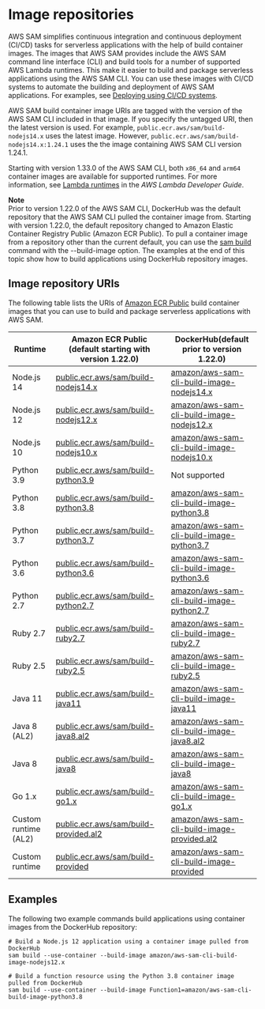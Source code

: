 # Image repositories<a name="serverless-image-repositories"></a>

AWS SAM simplifies continuous integration and continuous deployment \(CI/CD\) tasks for serverless applications with the help of build container images\. The images that AWS SAM provides include the AWS SAM command line interface \(CLI\) and build tools for a number of supported AWS Lambda runtimes\. This make it easier to build and package serverless applications using the AWS SAM CLI\. You can use these images with CI/CD systems to automate the building and deployment of AWS SAM applications\. For examples, see [Deploying using CI/CD systems](serverless-deploying.md#serverless-deploying-ci-cd)\.

AWS SAM build container image URIs are tagged with the version of the AWS SAM CLI included in that image\. If you specify the untagged URI, then the latest version is used\. For example, `public.ecr.aws/sam/build-nodejs14.x` uses the latest image\. However, `public.ecr.aws/sam/build-nodejs14.x:1.24.1` uses the the image containing AWS SAM CLI version 1\.24\.1\.

Starting with version 1\.33\.0 of the AWS SAM CLI, both `x86_64` and `arm64` container images are available for supported runtimes\. For more information, see [Lambda runtimes](https://docs.aws.amazon.com/lambda/latest/dg/lambda-runtimes.html) in the *AWS Lambda Developer Guide*\.

**Note**  
Prior to version 1\.22\.0 of the AWS SAM CLI, DockerHub was the default repository that the AWS SAM CLI pulled the container image from\. Starting with version 1\.22\.0, the default repository changed to Amazon Elastic Container Registry Public \(Amazon ECR Public\)\. To pull a container image from a repository other than the current default, you can use the [sam build](sam-cli-command-reference-sam-build.md) command with the \-\-build\-image option\. The examples at the end of this topic show how to build applications using DockerHub repository images\.

## Image repository URIs<a name="serverless-image-repository-uris"></a>

The following table lists the URIs of [Amazon ECR Public](https://docs.aws.amazon.com/AmazonECR/latest/public/what-is-ecr.html) build container images that you can use to build and package serverless applications with AWS SAM\.


| Runtime |  Amazon ECR Public \(default starting with version 1\.22\.0\)  | DockerHub\(default prior to version 1\.22\.0\)  | 
| --- | --- | --- | 
| Node\.js 14 | [public\.ecr\.aws/sam/build\-nodejs14\.x](https://gallery.ecr.aws/sam/build-nodejs14.x) | [amazon/aws\-sam\-cli\-build\-image\-nodejs14\.x](https://hub.docker.com/r/amazon/aws-sam-cli-build-image-nodejs14.x) | 
| Node\.js 12 | [public\.ecr\.aws/sam/build\-nodejs12\.x](https://gallery.ecr.aws/sam/build-nodejs12.x) | [amazon/aws\-sam\-cli\-build\-image\-nodejs12\.x](https://hub.docker.com/r/amazon/aws-sam-cli-build-image-nodejs12.x) | 
| Node\.js 10 | [public\.ecr\.aws/sam/build\-nodejs10\.x](https://gallery.ecr.aws/sam/build-nodejs10.x) | [amazon/aws\-sam\-cli\-build\-image\-nodejs10\.x](https://hub.docker.com/r/amazon/aws-sam-cli-build-image-nodejs10.x) | 
| Python 3\.9 | [public\.ecr\.aws/sam/build\-python3\.9](https://gallery.ecr.aws/sam/build-python3.9) | Not supported | 
| Python 3\.8 | [public\.ecr\.aws/sam/build\-python3\.8](https://gallery.ecr.aws/sam/build-python3.8) | [amazon/aws\-sam\-cli\-build\-image\-python3\.8](https://hub.docker.com/r/amazon/aws-sam-cli-build-image-python3.8) | 
| Python 3\.7 | [public\.ecr\.aws/sam/build\-python3\.7](https://gallery.ecr.aws/sam/build-python3.7) | [amazon/aws\-sam\-cli\-build\-image\-python3\.7](https://hub.docker.com/r/amazon/aws-sam-cli-build-image-python3.7) | 
| Python 3\.6 | [public\.ecr\.aws/sam/build\-python3\.6](https://gallery.ecr.aws/sam/build-python3.6) | [amazon/aws\-sam\-cli\-build\-image\-python3\.6](https://hub.docker.com/r/amazon/aws-sam-cli-build-image-python3.6) | 
| Python 2\.7 | [public\.ecr\.aws/sam/build\-python2\.7](https://gallery.ecr.aws/sam/build-python2.7) | [amazon/aws\-sam\-cli\-build\-image\-python2\.7](https://hub.docker.com/r/amazon/aws-sam-cli-build-image-python2.7) | 
| Ruby 2\.7 | [public\.ecr\.aws/sam/build\-ruby2\.7](https://gallery.ecr.aws/sam/build-ruby2.7) | [amazon/aws\-sam\-cli\-build\-image\-ruby2\.7](https://hub.docker.com/r/amazon/aws-sam-cli-build-image-ruby2.7) | 
| Ruby 2\.5 | [public\.ecr\.aws/sam/build\-ruby2\.5](https://gallery.ecr.aws/sam/build-ruby2.5) | [amazon/aws\-sam\-cli\-build\-image\-ruby2\.5](https://hub.docker.com/r/amazon/aws-sam-cli-build-image-ruby2.5) | 
| Java 11 | [public\.ecr\.aws/sam/build\-java11](https://gallery.ecr.aws/sam/build-java11) | [amazon/aws\-sam\-cli\-build\-image\-java11](https://hub.docker.com/r/amazon/aws-sam-cli-build-image-java11) | 
| Java 8 \(AL2\) | [public\.ecr\.aws/sam/build\-java8\.al2](https://gallery.ecr.aws/sam/build-java8.al2) | [amazon/aws\-sam\-cli\-build\-image\-java8\.al2](https://hub.docker.com/r/amazon/aws-sam-cli-build-image-java8.al2) | 
| Java 8 | [public\.ecr\.aws/sam/build\-java8](https://gallery.ecr.aws/sam/build-java8) | [amazon/aws\-sam\-cli\-build\-image\-java8](https://hub.docker.com/r/amazon/aws-sam-cli-build-image-java8) | 
| Go 1\.x | [public\.ecr\.aws/sam/build\-go1\.x](https://gallery.ecr.aws/sam/build-go1.x) | [amazon/aws\-sam\-cli\-build\-image\-go1\.x](https://hub.docker.com/r/amazon/aws-sam-cli-build-image-go1.x) | 
| Custom runtime \(AL2\) | [public\.ecr\.aws/sam/build\-provided\.al2](https://gallery.ecr.aws/sam/build-provided.al2) | [amazon/aws\-sam\-cli\-build\-image\-provided\.al2](https://hub.docker.com/r/amazon/aws-sam-cli-build-image-provided.al2) | 
| Custom runtime | [public\.ecr\.aws/sam/build\-provided](https://gallery.ecr.aws/sam/build-provided) | [amazon/aws\-sam\-cli\-build\-image\-provided](https://hub.docker.com/r/amazon/aws-sam-cli-build-image-provided) | 

## Examples<a name="serverless-image-repository-example-commands"></a>

The following two example commands build applications using container images from the DockerHub repository:

```
# Build a Node.js 12 application using a container image pulled from DockerHub
sam build --use-container --build-image amazon/aws-sam-cli-build-image-nodejs12.x

# Build a function resource using the Python 3.8 container image pulled from DockerHub
sam build --use-container --build-image Function1=amazon/aws-sam-cli-build-image-python3.8
```